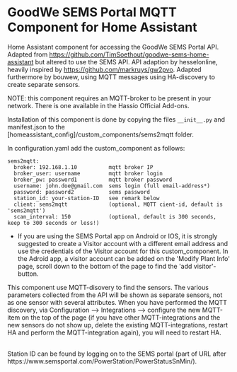 # GoodWe SEMS Portal MQTT Component for Home Assistant
Home Assistant component for accessing the GoodWe SEMS Portal API.
Adapted from https://github.com/TimSoethout/goodwe-sems-home-assistant but altered to use the SEMS API.
API adaption by hesselonline, heavily inspired by https://github.com/markruys/gw2pvo.
Adapted furthermore by bouwew, using MQTT messages using HA-discovery to create separate sensors.

NOTE: this component requires an MQTT-broker to be present in your network.
There is one available in the Hassio Official Add-ons.

Installation of this component is done by copying the files ```__init__.py``` and manifest.json to the
[homeassistant_config]/custom_components/sems2mqtt folder.

In configuration.yaml add the custom_component as follows:
```
sems2mqtt:
  broker: 192.168.1.10          mqtt broker IP
  broker_user: username         mqtt broker login
  broker_pw: password1          mqtt broker password
  username: john.doe@gmail.com  sems login (full email-address*)
  password: password2           sems password
  station_id: your-station-ID   see remark below
  client: sems2mqtt             (optional, MQTT cient-id, default is 'sems2mqtt')
  scan_interval: 150            (optional, default is 300 seconds, keep to 300 seconds or less!)
```
* If you are using the SEMS Portal app on Android or IOS, it is strongly suggested to create a Visitor account with a different email address and use the credentials of the Visitor account for this custom_component. In the Adroid app, a visitor account can be added on the 'Modify Plant Info' page, scroll down to the bottom of the page to find the 'add visitor'-button.

This component use MQTT-disovery to find the sensors. The various parameters collected from the API will be shown as separate sensors, not as one sensor with several attributes. When you have performed the MQTT discovery, via Configuration --> Integrations --> configure the new MQTT-item on the top of the page (if you have other MQTT-integrations and the new sensors do not show up, delete the existing MQTT-integrations, restart HA and perform the MQTT-integration again), you will need to restart HA.

<br>
Station ID can be found by logging on to the SEMS portal (part of URL after https://www.semsportal.com/PowerStation/PowerStatusSnMin/).

